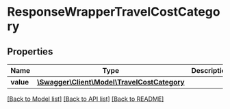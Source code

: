 # ResponseWrapperTravelCostCategory

## Properties
Name | Type | Description | Notes
------------ | ------------- | ------------- | -------------
**value** | [**\Swagger\Client\Model\TravelCostCategory**](TravelCostCategory.md) |  | [optional] 

[[Back to Model list]](../../README.md#documentation-for-models) [[Back to API list]](../../README.md#documentation-for-api-endpoints) [[Back to README]](../../README.md)

